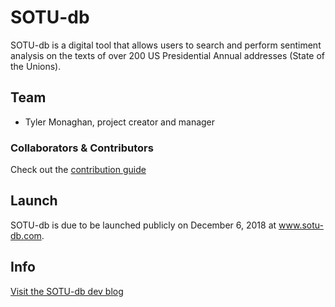 # SOTU-db
SOTU-db is a digital tool that allows users to search and perform sentiment analysis on the texts of over 200 US Presidential Annual addresses (State of the Unions).

## Team
- Tyler Monaghan, project creator and manager

### Collaborators & Contributors
Check out the [contribution guide](documentation/contribution-guide.md)

## Launch
SOTU-db is due to be launched publicly on December 6, 2018 at www.sotu-db.com.

## Info
[Visit the SOTU-db dev blog](https://blog.sotu-db.com)
